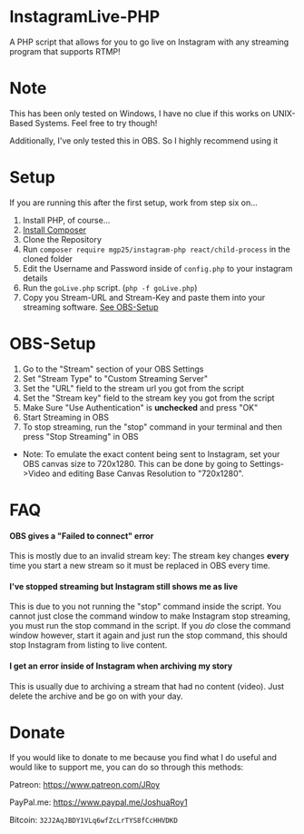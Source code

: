 # InstagramLive-PHP
A PHP script that allows for you to go live on Instagram with any streaming program that supports RTMP!

# Note
This has been only tested on Windows, I have no clue if this works on UNIX-Based Systems. Feel free to try though!

Additionally, I've only tested this in OBS. So I highly recommend using it

# Setup
If you are running this after the first setup, work from step six on...

1. Install PHP, of course...
2. [Install Composer](https://getcomposer.org/download/)
3. Clone the Repository
4. Run ```composer require mgp25/instagram-php react/child-process``` in the cloned folder
5. Edit the Username and Password inside of `config.php` to your instagram details
6. Run the `goLive.php` script. (`php -f goLive.php`)
7. Copy you Stream-URL and Stream-Key and paste them into your streaming software. [See OBS-Setup](https://github.com/JRoy/InstagramLive-PHP#obs-setup)

# OBS-Setup
1. Go to the "Stream" section of your OBS Settings 
2. Set "Stream Type" to "Custom Streaming Server"
3. Set the "URL" field to the stream url you got from the script
4. Set the "Stream key" field to the stream key you got from the script
5. Make Sure "Use Authentication" is **unchecked** and press "OK"
6. Start Streaming in OBS
7. To stop streaming, run the "stop" command in your terminal and then press "Stop Streaming" in OBS
* Note: To emulate the exact content being sent to Instagram, set your OBS canvas size to 720x1280. This can be done by going to Settings->Video and editing Base Canvas Resolution to "720x1280".

# FAQ
#### OBS gives a "Failed to connect" error
This is mostly due to an invalid stream key: The stream key changes **every** time you start a new stream so it must be replaced in OBS every time.
#### I've stopped streaming but Instagram still shows me as live
This is due to you not running the "stop" command inside the script. You cannot just close the command window to make Instagram stop streaming, you must run the stop command in the script. If you *do* close the command window however, start it again and just run the stop command, this should stop Instagram from listing to live content.
#### I get an error inside of Instagram when archiving my story
This is usually due to archiving a stream that had no content (video). Just delete the archive and be go on with your day.

# Donate
If you would like to donate to me because you find what I do useful and would like to support me, you can do so through this methods:

Patreon: https://www.patreon.com/JRoy

PayPal.me: https://www.paypal.me/JoshuaRoy1

Bitcoin: `32J2AqJBDY1VLq6wfZcLrTYS8fCcHHVDKD`
